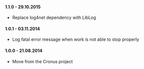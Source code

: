 #### 1.1.0 - 29.10.2015
* Replace log4net dependency with LibLog

#### 1.0.1 - 03.11.2014
* Log fatal error message when work is not able to stop properly

#### 1.0.0 - 21.08.2014
* Move from the Cronus project